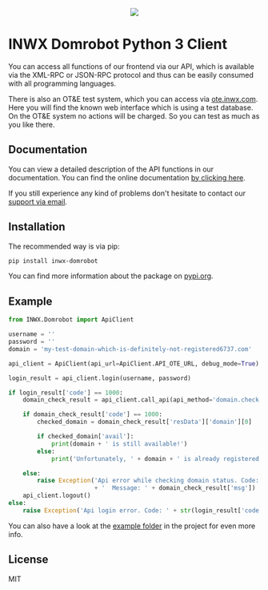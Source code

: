 <p align="center">
  <a href="https://www.inwx.com/en/" target="_blank">
    <img src="https://images.inwx.com/logos/inwx.png">
  </a>
</p>

INWX Domrobot Python 3 Client
=========
You can access all functions of our frontend via our API, which is available via the XML-RPC or JSON-RPC protocol and thus can be easily consumed with all programming languages.

There is also an OT&E test system, which you can access via [ote.inwx.com](https://ote.inwx.com/en/). Here you will find the known web interface which is using a test database. On the OT&E system no actions will be charged. So you can test as much as you like there.

Documentation
------
You can view a detailed description of the API functions in our documentation. You can find the online documentation [by clicking here](https://www.inwx.de/en/help/apidoc).

If you still experience any kind of problems don't hesitate to contact our [support via email](mailto:support@inwx.de).

Installation
-------
The recommended way is via pip:

```bash
pip install inwx-domrobot
```

You can find more information about the package on [pypi.org](https://pypi.org/project/inwx-domrobot).

Example
-------

```python
from INWX.Domrobot import ApiClient

username = ''
password = ''
domain = 'my-test-domain-which-is-definitely-not-registered6737.com'

api_client = ApiClient(api_url=ApiClient.API_OTE_URL, debug_mode=True)

login_result = api_client.login(username, password)

if login_result['code'] == 1000:
    domain_check_result = api_client.call_api(api_method='domain.check', method_params={'domain': domain})

    if domain_check_result['code'] == 1000:
        checked_domain = domain_check_result['resData']['domain'][0]

        if checked_domain['avail']:
            print(domain + ' is still available!')
        else:
            print('Unfortunately, ' + domain + ' is already registered.')

    else:
        raise Exception('Api error while checking domain status. Code: ' + str(domain_check_result['code'])
                        + '  Message: ' + domain_check_result['msg'])
    api_client.logout()
else:
    raise Exception('Api login error. Code: ' + str(login_result['code']) + '  Message: ' + login_result['msg'])
```

You can also have a look at the [example folder](INWX/examples) in the project for even more info.

License
----

MIT
